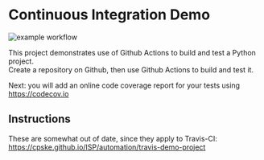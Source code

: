 Continuous Integration Demo
============================
![example workflow](https://github.com/JiratchayaPhinyodom/demo-pyci/blob/master/.github/workflows/run_test.yml/badge.svg)


This project demonstrates use of Github Actions to build and test a Python project.  
Create a repository on Github, then use Github Actions to build and test it.

Next: you will add an online code coverage report for your tests using <https://codecov.io>

## Instructions

These are somewhat out of date, since they apply to Travis-CI:
<https://cpske.github.io/ISP/automation/travis-demo-project>


